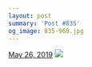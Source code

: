 ```yaml
---
layout: post
summary: 'Post #835'
og_image: 835-960.jpg
---
```


<p>
  <time>
    <a href="/835">May 26, 2019</a>
  </time>
  <a href="/835">
    <img src="{{ site.assets_url }}/835-480.jpg" srcset="{{ site.assets_url }}/835-240.jpg 240w, {{ site.assets_url }}/835-480.jpg 480w, {{ site.assets_url }}/835-720.jpg 720w, {{ site.assets_url }}/835-960.jpg 960w" sizes="(min-width: 700px) 50vw, calc(100vw - 2rem)" />
  </a>
</p>
